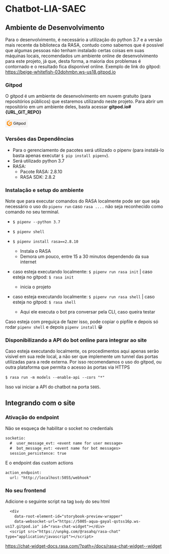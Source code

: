 # Chatbot-LIA-SAEC

## Ambiente de Desenvolvimento

Para o desenvolvimento, é necessário a utilização do python 3.7 e a versão mais recente da biblioteca da RASA, contudo como sabemos que é possível que algumas pessoas não tenham instalado certas coisas em suas máquinas locais, recomendados um ambiente online de desenvolvimento para este projeto, já que, desta forma, a maioria dos problemas é contornado e o resultado fica disponível online.
Exemplo de link do gitpod: https://beige-whitefish-03dohmbn.ws-us18.gitpod.io

### Gitpod

O gitpod é um ambiente de desenvolvimento em nuvem gratuito (para repositórios públicos) que estaremos utilizando neste projeto. Para abrir um repositório em um ambiente deles, basta acessar **gitpod.io#{URL_GIT_REPO}**

[<img height="26px" src="gitpod-icon.png" target="_blank" />](https://www.gitpod.io#https://github.com/Liga-IA/Chatbot-LIA-SAEC)

### Versões das Dependências

- Para o gerenciamento de pacotes será utilizado o pipenv (para instalá-lo basta apenas executar `$ pip install pipenv`).
- Será utilizado python 3.7
- RASA:
  - Pacote RASA: 2.8.10
  - RASA SDK: 2.8.2

### Instalação e setup do ambiente

Note que para executar comandos do RASA localmente pode ser que seja necessário o uso do `pipenv run` caso `rasa ....` não seja reconhecido como comando no seu terminal.

- `$ pipenv --python 3.7`
- `$ pipenv shell`
- `$ pipenv install rasa==2.8.10`

  - Instala o RASA
  - Demora um pouco, entre 15 a 30 minutos dependendo da sua internet

- caso esteja executando localmente: `$ pipenv run rasa init` | caso esteja no gitpod: `$ rasa init`
  - inicia o projeto
- caso esteja executando localmente: `$ pipenv run rasa shell` | caso esteja no gitpod: `$ rasa shell`
  - Aqui ele executa o bot pra conversar pela CLI, caso queira testar

Caso esteja com preguiça de fazer isso, pode copiar o pipfile e depois só rodar `pipenv shell` e depois `pipenv install` 😁

### Disponibilizando a API do bot online para integrar ao site

Caso esteja executando localmente, os procedimentos aqui apenas serão visivel em sua rede local, a não ser que implemente um tunnel das portas utilizadas para a rede externa. Por isso recomendamos o uso do gitpod, ou outra plataforma que permita o acesso às portas via HTTPS

`$ rasa run -m models --enable-api --cors "*"`

Isso vai iniciar a API do chatbot na porta `5005`.

## Integrando com o site

### Ativação do endpoint

Não se esqueça de habilitar o socket no credentials

```
socketio:
  #  user_message_evt: <event name for user message>
  #  bot_message_evt: <event name for bot messages>
  session_persistence: true
```

E o endpoint das custom actions

```
action_endpoint:
  url: "http://localhost:5055/webhook"
```

### No seu frontend

Adicione o seguinte script na tag `body` do seu html

```
  <div
    data-root-element-id="storybook-preview-wrapper"
    data-websocket-url="https://5005-aqua-gayal-qstss16p.ws-us17.gitpod.io" id="rasa-chat-widget"></div>
  <script src="https://unpkg.com/@rasahq/rasa-chat" type="application/javascript"></script>
```

https://chat-widget-docs.rasa.com/?path=/docs/rasa-chat-widget--widget
